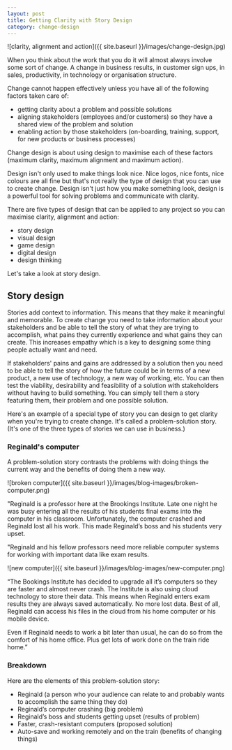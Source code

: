 ```yaml
---
layout: post
title: Getting Clarity with Story Design
category: change-design
---
```


![clarity, alignment and action]({{ site.baseurl }}/images/change-design.jpg)

When you think about the work that you do it will almost always involve some sort of change. A change in business results, in customer sign ups, in sales, productivity, in technology or organisation structure.

Change cannot happen effectively unless you have all of the following factors taken care of:

* getting clarity about a problem and possible solutions
* aligning stakeholders (employees and/or customers) so they have a shared view of the problem and solution
* enabling action by those stakeholders (on-boarding, training, support, for new products or business processes)

Change design is about using design to maximise each of these factors (maximum clarity, maximum alignment and maximum action).

Design isn't only used to make things look nice. Nice logos, nice fonts, nice colours are all fine but that's not really the type of design that you can use to create change. Design isn't just how you make something look, design is a powerful tool for solving problems and communicate with clarity.

There are five types of design that can be applied to any project so you can maximise clarity, alignment and action:

* story design
* visual design
* game design
* digital design
* design thinking

Let's take a look at story design.

## Story design
Stories add context to information. This means that they make it meaningful and memorable. To create change you need to take information about your stakeholders and be able to tell the story of what they are trying to accomplish, what pains they currently experience and what gains they can create. This increases empathy which is a key to designing some thing people actually want and need.

If stakeholders' pains and gains are addressed by a solution then you need to be able to tell the story of how the future could be in terms of a new product, a new use of technology, a new way of working, etc. You can then test the viability, desirability and feasibility of a solution with stakeholders without having to build something. You can simply tell them a story featuring them, their problem and one possible solution.

Here's an example of a special type of story you can design to get clarity when you're trying to create change. It's called a problem-solution story. (It's one of the three types of stories we can use in business.)

### Reginald's computer
A problem-solution story contrasts the problems with doing things the current way and the benefits of doing them a new way.

![broken computer]({{ site.baseurl }}/images/blog-images/broken-computer.png)

"Reginald is a professor here at the Brookings Institute. Late one night he was busy entering all the results of his students final exams into the computer in his classroom. Unfortunately, the computer crashed and Reginald lost all his work. This made Reginald’s boss and his students very upset.

"Reginald and his fellow professors need more reliable computer systems for working with important data like exam results.

![new computer]({{ site.baseurl }}/images/blog-images/new-computer.png)

“The Bookings Institute has decided to upgrade all it’s computers so they are faster and almost never crash. The Institute is also using cloud technology to store their data. This means when Reginald enters exam results they are always saved automatically. No more lost data. Best of all, Reginald can access his files in the cloud from his home computer or his mobile device.

Even if Reginald needs to work a bit later than usual, he can do so from the comfort of his home office. Plus get lots of work done on the train ride home.”

### Breakdown
Here are the elements of this problem-solution story:

* Reginald (a person who your audience can relate to and probably wants to accomplish the same thing they do)
* Reginald’s computer crashing (big problem)
* Reginald’s boss and students getting upset (results of problem)
* Faster, crash-resistant computers (proposed solution)
* Auto-save and working remotely and on the train (benefits of changing things)
